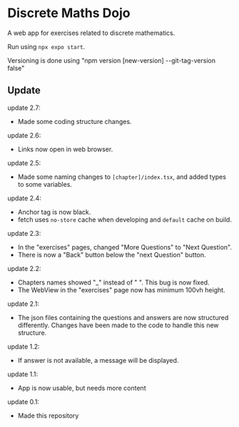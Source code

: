 # Discrete Maths Dojo
A web app for exercises related to discrete mathematics.

Run using `npx expo start`.

Versioning is done using "npm version [new-version] --git-tag-version false"

## Update

update 2.7:
- Made some coding structure changes.

update 2.6:
- Links now open in web browser.

update 2.5:
- Made some naming changes to `[chapter]/index.tsx`, and added types to some variables.

update 2.4:
- Anchor tag is now black.
- fetch uses `no-store` cache when developing and `default` cache on build. 

update 2.3:
- In the "exercises" pages, changed "More Questions" to "Next Question".
- There is now a "Back" button below the "next Question" button.

update 2.2:
- Chapters names showed "_" instead of " ". This bug is now fixed.
- The WebView in the "exercises" page now has minimum 100vh height.

update 2.1:
- The json files containing the questions and answers are now structured differently. Changes have been made to the code to handle this new structure.

update 1.2:
- If answer is not available, a message will be displayed.

update 1.1:
- App is now usable, but needs more content

update 0.1:
- Made this repository